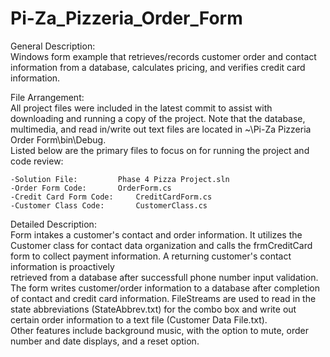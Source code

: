 # Pi-Za_Pizzeria_Order_Form

General Description:<br>
Windows form example that retrieves/records customer order and contact information from a database, calculates pricing, 
and verifies credit card information.

File Arrangement:<br>
All project files were included in the latest commit to assist with downloading and running a copy of the project.  Note 
that the database, multimedia, and read in/write out text files are located in ~\Pi-Za Pizzeria Order Form\bin\Debug.  
Listed below are the primary files to focus on for running the project and code review:
	
	-Solution File: 		Phase 4 Pizza Project.sln
	-Order Form Code:		OrderForm.cs
	-Credit Card Form Code:		CreditCardForm.cs
	-Customer Class Code:		CustomerClass.cs

Detailed Description:<br>
Form intakes a customer's contact and order information.  It utilizes the Customer class for contact data organization
and calls the frmCreditCard form to collect payment information.  A returning customer's contact information is proactively   
retrieved from a database after successfull phone number input validation.  The form writes customer/order information to 
a database after completion of contact and credit card information.  FileStreams are used to read in the state
abbreviations (StateAbbrev.txt) for the combo box and write out certain order information to a text file (Customer Data File.txt).  
Other features include background music, with the option to mute, order number and date displays, and a reset option.
